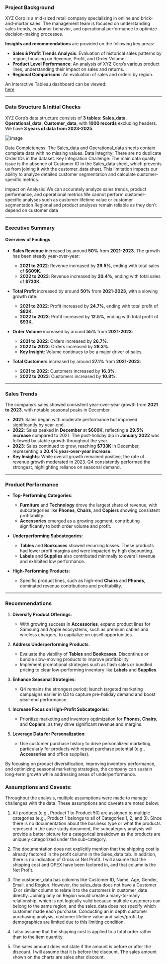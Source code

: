 ### **Project Background**  
XYZ Corp is a mid-sized retail company specializing in online and brick-and-mortar sales. The management team is focused on understanding sales trends, customer behavior, and operational performance to optimize decision-making
processes. 

**Insights and recommendations** are provided on the following key areas:
- **Sales & Profit Trends Analysis**: Evaluation of historical sales patterns by region, focusing on Revenue, Profit, and Order Volume.
- **Product Level Performance**: An analysis of XYZ Corp’s various product lines, understanding their impact on sales and returns.
- **Regional Comparisons**: An evaluation of sales and orders by region.

An interactive Tableau dashboard can be viewed:<br>
<a href="https://public.tableau.com/app/profile/tariq.ijaz/viz/OwndaysSalesDashboard/OverviewDash?publish=yes" target="_blank">here</a>

---

### **Data Structure & Initial Checks**  
XYZ Corp’s data structure consists of **3 tables**: **Sales_data**, **Operational_data**, **Customer_data**, with **1000 records** excluding headers. We have **3 years of data from 2023-2025**.  

![image](https://github.com/user-attachments/assets/d690dbee-e2d3-4e89-90b5-2e308d5ca500)

Data Completeness: The Sales_data and Operational_data sheets contain complete data with no missing values.
Data Integrity: There are no duplicate Order IDs in the dataset.
Key Integration Challenge: The main data quality issue is the absence of Customer ID in the Sales_data sheet, which prevents us from joining it with the customer_data sheet. This limitation impacts our ability to analyze detailed customer segmentation and calculate customer-specific metrics.

Impact on Analysis:
We can accurately analyze sales trends, product performance, and operational metrics
We cannot perform customer-specific analyses such as customer lifetime value or customer segmentation
Regional and product analyses remain reliable as they don't depend on customer data

---

### **Executive Summary**  

#### **Overview of Findings**  
- **Sales Revenue** increased by around **50%** from **2021-2023**. The growth has been steady year-over-year:
  - **2021 to 2022**: Revenue increased by **29.5%**, ending with total sales of **$609K**.
  - **2022 to 2023**: Revenue increased by **20.4%**, ending with total sales of **$733K**.

- **Total Profit** increased by around **50%** from **2021-2023**, with a slowing growth rate:
  - **2021 to 2022**: Profit increased by **24.7%**, ending with total profit of **$82K**.
  - **2022 to 2023**: Profit increased by **12.5%**, ending with total profit of **$93K**.

- **Order Volume** increased by around **55%** from **2021-2023**:
  - **2021 to 2022**: Orders increased by **26.7%**.
  - **2022 to 2023**: Orders increased by **28.3%**.
  - **Key Insight**: Volume continues to be a major driver of sales.

- **Total Customers** increased by around **27.1%** from **2021-2023**:
  - **2021 to 2022**: Customers increased by **16.3%**.
  - **2022 to 2023**: Customers increased by **10.8%**.

---

### **Sales Trends**  
The company’s sales showed consistent year-over-year growth from **2021 to 2023**, with notable seasonal peaks in December.  

- **2021**: Sales began with moderate performance but improved significantly by year-end.  
- **2022**: Sales peaked in **December** at **$609K**, reflecting a **29.5% increase** compared to 2021. The post-holiday dip in **January 2022** was followed by stable growth throughout the year.  
- **2023**: Sales continued to grow, reaching **$733K** in December, representing a **20.4% year-over-year increase**.  
- **Key Insights**: While overall growth remained positive, the rate of revenue growth moderated in 2023. Q4 consistently performed the strongest, highlighting reliance on seasonal demand.  

---

### **Product Performance**  

- **Top-Performing Categories**:  
  - **Furniture** and **Technology** drove the largest share of revenue, with subcategories like **Phones**, **Chairs**, and **Copiers** showing consistent profitability.  
  - **Accessories** emerged as a growing segment, contributing significantly to both order volume and profit.  

- **Underperforming Subcategories**:  
  - **Tables** and **Bookcases** showed recurring losses. These products had lower profit margins and were impacted by high discounting.  
  - **Labels** and **Supplies** also contributed minimally to overall revenue and exhibited low performance.  

- **High-Performing Products**:  
  - Specific product lines, such as high-end **Chairs** and **Phones**, dominated revenue contributions and profitability.  

---

### **Recommendations**  

1. **Diversify Product Offerings**:  
   - With growing success in **Accessories**, expand product lines for Samsung and Apple ecosystems, such as premium cables and wireless chargers, to capitalize on upsell opportunities.  

2. **Address Underperforming Products**:  
   - Evaluate the viability of **Tables** and **Bookcases**. Discontinue or bundle slow-moving products to improve profitability.  
   - Implement promotional strategies such as flash sales or bundled pricing to clear low-performing inventory like **Labels** and **Supplies**.  

3. **Enhance Seasonal Strategies**:  
   - Q4 remains the strongest period; launch targeted marketing campaigns earlier in Q3 to capture pre-holiday demand and boost year-end performance.  

4. **Increase Focus on High-Profit Subcategories**:  
   - Prioritize marketing and inventory optimization for **Phones**, **Chairs**, and **Copiers**, as they drive significant revenue and margins.  

5. **Leverage Data for Personalization**:  
   - Use customer purchase history to drive personalized marketing, particularly for products with repeat purchase potential (e.g., **Accessories** and office supplies).  

By focusing on product diversification, improving inventory performance, and optimizing seasonal marketing strategies, the company can sustain long-term growth while addressing areas of underperformance.


### **Assumptions and Caveats**:

Throughout the analysis, multiple assumptions were made to manage challenges with the data. These assumptions and caveats are noted below:

1) All products (e.g., Product 1 to Product 50) are assigned to multiple categories (e.g., Product 1 belongs to all of Categories 1, 2, and 3). Since there is no documentation about the business type or what the products represent in the case study document, the subcategory analysis will provide a better picture for a categorical breakdown as the products are uniquely categorized under the sub-category. 


2) The documentation does not explicitly mention that the shipping cost is already factored in the profit column in the Sales_data tab. In addition, there is no indication of Gross or Net Profit. I will assume that the shipping cost and OPEX have been factored in, and that column is the Net Profit.


3) The customer_data has columns like Customer ID, Name, Age, Gender, Email, and Region. However, the sales_data does not have a Customer ID or similar column to relate it to the customers in customer_data directly. Joining only on Region would create a many-to-many relationship, which is not logically valid because multiple customers can belong to the same region, and the sales_data does not specify which customer made each purchase. Conducting an in depth customer purchasing analysis, customer lifetime value and sales/profit by demographics are limited due to this limiting condition. 


4) I also assume that the shipping cost is applied to a total order rather than to the item quantity.


5) The sales amount does not state if the amount is before or after the discount. I will assume that it is before the discount. The sales amount shown on the charts are  sales after discount.



